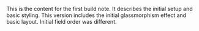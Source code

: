 This is the content for the first build note. It describes the initial setup and basic styling. This version includes the initial glassmorphism effect and basic layout. Initial field order was different.